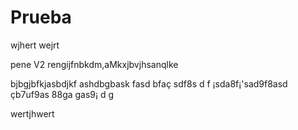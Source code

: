 # Prueba 
wjhert
wejrt


pene V2
rengijfnbkdm,aMkxjbvjhsanqlke

bjbgjbfkjasbdjkf 
ashdbgbask fasd bfaç sdf8s
 d
 f ¡sda8f¡'sad9f8asd çb7uf9as
 88ga
 gas9¡ d
 g


wertjhwert
